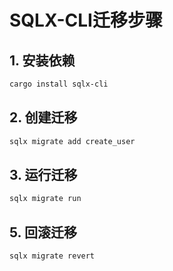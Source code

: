 # SQLX-CLI迁移步骤

## 1. 安装依赖

```bash
cargo install sqlx-cli
```

## 2. 创建迁移

```bash
sqlx migrate add create_user
```

## 3. 运行迁移

```bash
sqlx migrate run
```

## 5. 回滚迁移

```bash
sqlx migrate revert
```